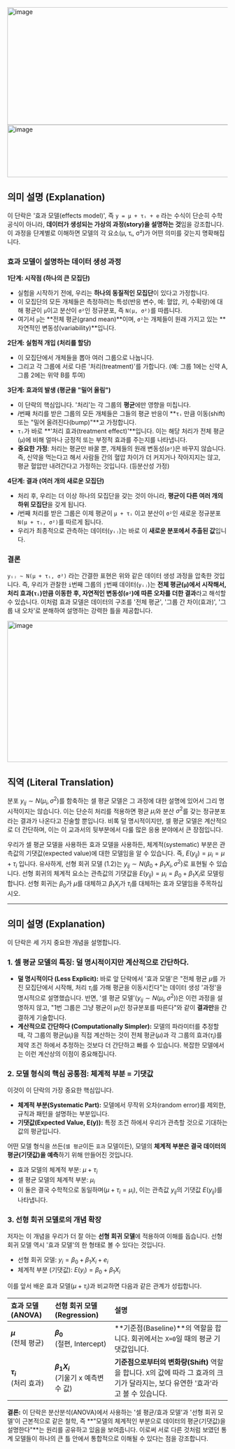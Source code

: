 <img width="807" height="269" alt="image" src="https://github.com/user-attachments/assets/643b275c-3e14-4ee0-95c6-5fc3a82abe47" />
<img width="807" height="120" alt="image" src="https://github.com/user-attachments/assets/ee03bb7d-9111-48b2-9bff-d5a5345366a1" />


## **의미 설명 (Explanation)**

이 단락은 '효과 모델(effects model)', 즉 `y = μ + τᵢ + e` 라는 수식이 단순히 수학 공식이 아니라, **데이터가 생성되는 가상의 과정(story)을 설명하는 것**임을 강조합니다. 이 과정을 단계별로 이해하면 모델의 각 요소(μ, τᵢ, σ²)가 어떤 의미를 갖는지 명확해집니다.

### **효과 모델이 설명하는 데이터 생성 과정**

**1단계: 시작점 (하나의 큰 모집단)**
*   실험을 시작하기 전에, 우리는 **하나의 동질적인 모집단**이 있다고 가정합니다.
*   이 모집단의 모든 개체들은 측정하려는 특성(반응 변수, 예: 혈압, 키, 수확량)에 대해 평균이 `μ`이고 분산이 `σ²`인 정규분포, 즉 `N(μ, σ²)`를 따릅니다.
*   여기서 `μ`는 **전체 평균(grand mean)**이며, `σ²`는 개체들이 원래 가지고 있는 **자연적인 변동성(variability)**입니다.

**2단계: 실험적 개입 (처리를 할당)**
*   이 모집단에서 개체들을 뽑아 여러 그룹으로 나눕니다.
*   그리고 각 그룹에 서로 다른 '처리(treatment)'를 가합니다. (예: 그룹 1에는 신약 A, 그룹 2에는 위약 B를 투여)

**3단계: 효과의 발생 (평균을 "밀어 올림")**
*   이 단락의 핵심입니다. '처리'는 각 그룹의 **평균**에만 영향을 미칩니다.
*   *i*번째 처리를 받은 그룹의 모든 개체들은 그들의 평균 반응이 **`τᵢ` 만큼 이동(shift) 또는 "밀어 올려진다(bump)"**고 가정합니다.
*   `τᵢ`가 바로 **'처리 효과(treatment effect)'**입니다. 이는 해당 처리가 전체 평균(`μ`)에 비해 얼마나 긍정적 또는 부정적 효과를 주는지를 나타냅니다.
*   **중요한 가정**: 처리는 평균만 바꿀 뿐, 개체들의 원래 변동성(`σ²`)은 바꾸지 않습니다. 즉, 신약을 먹는다고 해서 사람들 간의 혈압 차이가 더 커지거나 작아지지는 않고, 평균 혈압만 내려간다고 가정하는 것입니다. (등분산성 가정)

**4단계: 결과 (여러 개의 새로운 모집단)**
*   처리 후, 우리는 더 이상 하나의 모집단을 갖는 것이 아니라, **평균이 다른 여러 개의 하위 모집단**을 갖게 됩니다.
*   *i*번째 처리를 받은 그룹은 이제 평균이 `μ + τᵢ` 이고 분산이 `σ²`인 새로운 정규분포 `N(μ + τᵢ, σ²)`를 따르게 됩니다.
*   우리가 최종적으로 관측하는 데이터(`yᵢⱼ`)는 바로 이 **새로운 분포에서 추출된 값**입니다.

### **결론**

`yᵢⱼ ~ N(μ + τᵢ, σ²)` 라는 간결한 표현은 위와 같은 데이터 생성 과정을 압축한 것입니다. 즉, 우리가 관찰한 `i`번째 그룹의 `j`번째 데이터(`yᵢⱼ`)는 **전체 평균(`μ`)에서 시작해서, 처리 효과(`τᵢ`)만큼 이동한 후, 자연적인 변동성(`σ²`)에 따른 오차를 더한 결과**라고 해석할 수 있습니다. 이처럼 효과 모델은 데이터의 구조를 '전체 평균', '그룹 간 차이(효과)', '그룹 내 오차'로 분해하여 설명하는 강력한 틀을 제공합니다.


<img width="813" height="323" alt="image" src="https://github.com/user-attachments/assets/5fec6113-24bd-4c61-a171-814f0ae13cb1" />

## **직역 (Literal Translation)**

분포 $y_{ij} \sim N(\mu_i, \sigma^2)$를 함축하는 셀 평균 모델은 그 과정에 대한 설명에 있어서 그리 명시적이지는 않습니다. 이는 단순히 처리를 적용하면 평균 $\mu_i$와 분산 $\sigma^2$를 갖는 정규분포라는 결과가 나온다고 진술할 뿐입니다. 비록 덜 명시적이지만, 셀 평균 모델은 계산적으로 더 간단하며, 이는 이 교과서의 뒷부분에서 다룰 많은 응용 분야에서 큰 장점입니다.

우리가 셀 평균 모델을 사용하든 효과 모델을 사용하든, 체계적(systematic) 부분은 관측값의 기댓값(expected value)에 대한 모델임을 알 수 있습니다. 즉, $E(y_{ij}) = \mu_i = \mu + \tau_i$ 입니다. 유사하게, 선형 회귀 모델 (1.2)는 $y_{ij} \sim N(\beta_0 + \beta_1 X_i, \sigma^2)$로 표현될 수 있습니다. 선형 회귀의 체계적 요소는 관측값의 기댓값을 $E(y_{ij}) = \mu_i = \beta_0 + \beta_1 X_i$로 모델링합니다. 선형 회귀는 $\beta_0$가 $\mu$를 대체하고 $\beta_1 X_i$가 $\tau_i$를 대체하는 효과 모델임을 주목하십시오.

---

## **의미 설명 (Explanation)**

이 단락은 세 가지 중요한 개념을 설명합니다.

### **1. 셀 평균 모델의 특징: 덜 명시적이지만 계산적으로 간단하다.**

*   **덜 명시적이다 (Less Explicit):** 바로 앞 단락에서 '효과 모델'은 "전체 평균 $\mu$를 가진 모집단에서 시작해, 처리 $\tau_i$를 가해 평균을 이동시킨다"는 데이터 생성 '과정'을 명시적으로 설명했습니다. 반면, '셀 평균 모델'($y_{ij} \sim N(\mu_i, \sigma^2)$)은 이런 과정을 설명하지 않고, "1번 그룹은 그냥 평균이 $\mu_1$인 정규분포를 따른다"와 같이 **결과만**을 간결하게 기술합니다.
*   **계산적으로 간단하다 (Computationally Simpler):** 모델의 파라미터를 추정할 때, 각 그룹의 평균($\mu_i$)을 직접 계산하는 것이 전체 평균($\mu$)과 각 그룹의 효과($\tau_i$)를 제약 조건 하에서 추정하는 것보다 더 간단하고 빠를 수 있습니다. 복잡한 모델에서는 이런 계산상의 이점이 중요해집니다.

### **2. 모델 형식의 핵심 공통점: 체계적 부분 = 기댓값**

이것이 이 단락의 가장 중요한 핵심입니다.
*   **체계적 부분(Systematic Part):** 모델에서 무작위 오차(random error)를 제외한, 규칙과 패턴을 설명하는 부분입니다.
*   **기댓값(Expected Value, E(y)):** 특정 조건 하에서 우리가 관측할 것으로 기대하는 값의 평균입니다.

어떤 모델 형식을 쓰든(`셀 평균`이든 `효과` 모델이든), 모델의 **체계적 부분은 결국 데이터의 평균(기댓값)을 예측**하기 위해 만들어진 것입니다.
*   효과 모델의 체계적 부분: $\mu + \tau_i$
*   셀 평균 모델의 체계적 부분: $\mu_i$
*   이 둘은 결국 수학적으로 동일하며($\mu + \tau_i = \mu_i$), 이는 관측값 $y_{ij}$의 기댓값 $E(y_{ij})$를 나타냅니다.

### **3. 선형 회귀 모델로의 개념 확장**

저자는 이 개념을 우리가 더 잘 아는 **선형 회귀 모델**에 적용하여 이해를 돕습니다. 선형 회귀 모델 역시 '효과 모델'의 한 형태로 볼 수 있다는 것입니다.

*   선형 회귀 모델: $y_i = \beta_0 + \beta_1 X_i + e_i$
*   체계적 부분 (기댓값): $E(y_i) = \beta_0 + \beta_1 X_i$

이를 앞서 배운 효과 모델($\mu + \tau_i$)과 비교하면 다음과 같은 관계가 성립합니다.

| 효과 모델 (ANOVA) | 선형 회귀 모델 (Regression) | 설명 |
| :--- | :--- | :--- |
| **$\mu$**<br>(전체 평균) | **$\beta_0$**<br>(절편, Intercept) | **기준점(Baseline)**의 역할을 합니다. 회귀에서는 `X=0`일 때의 평균 기댓값입니다. |
| **$\tau_i$**<br>(처리 효과) | **$\beta_1 X_i$**<br>(기울기 x 예측변수 값) | **기준점으로부터의 변화량(Shift)** 역할을 합니다. `X`의 값에 따라 그 효과의 크기가 달라지는, 보다 유연한 '효과'라고 볼 수 있습니다. |

**결론:** 이 단락은 분산분석(ANOVA)에서 사용하는 '셀 평균/효과 모델'과 '선형 회귀 모델'이 근본적으로 같은 철학, 즉 **"모델의 체계적인 부분으로 데이터의 평균(기댓값)을 설명한다"**는 원리를 공유하고 있음을 보여줍니다. 이로써 서로 다른 것처럼 보였던 통계 모델들이 하나의 큰 틀 안에서 통합적으로 이해될 수 있다는 점을 강조합니다.
